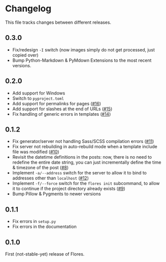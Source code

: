 # Changelog

This file tracks changes between different releases.


## 0.3.0

- Fix/redesign `-I` switch (now images simply do not get processed, just copied over)
- Bump Python-Markdown & PyMdown Extensions to the most recent versions.


## 0.2.0

- Add support for Windows
- Switch to `pyproject.toml`
- Add support for permalinks for pages ([#16][i16])
- Add support for slashes at the end of URLs ([#15][i15])
- Fix handling of generic errors in templates ([#14][i14])


## 0.1.2

- Fix generator/server not handling Sass/SCSS compilation errors ([#11][i11])
- Fix server not rebuilding in auto-rebuild mode when a template include file was
  modified ([#10][i10])
- Revisit the datetime definitions in the posts: now, there is no need to redefine the
  entire date string, you can just incrementally define the time & timezone of the post
  ([#8][i8])
- Implement `-a/--address` switch for the server to allow it to bind to addresses other
  than `localhost` ([#12][i12])
- Implement `-f/--force` switch for the `flores init` subcommand, to allow it to
  continue if the project directory already exists ([#9][i9])
- Bump Pillow & Pygments to newer versions


## 0.1.1

- Fix errors in `setup.py`
- Fix errors in the documentation


## 0.1.0

First (not-stable-yet) release of Flores.


[i8]: https://github.com/kokkonisd/flores/issues/8
[i9]: https://github.com/kokkonisd/flores/issues/9
[i10]: https://github.com/kokkonisd/flores/issues/10
[i11]: https://github.com/kokkonisd/flores/issues/11
[i12]: https://github.com/kokkonisd/flores/issues/12
[i14]: https://github.com/kokkonisd/flores/issues/14
[i15]: https://github.com/kokkonisd/flores/issues/15
[i16]: https://github.com/kokkonisd/flores/issues/16

